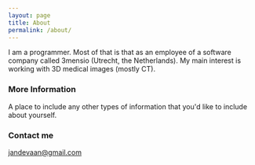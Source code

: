```yaml
---
layout: page
title: About
permalink: /about/
---
```


I am a programmer. Most of that is that as an employee of a software company called 3mensio (Utrecht, the Netherlands). My main interest is working with 3D medical images (mostly CT). 

### More Information

A place to include any other types of information that you'd like to include about yourself.

### Contact me

[jandevaan@gmail.com](mailto:jandevaan@gmail.com)
